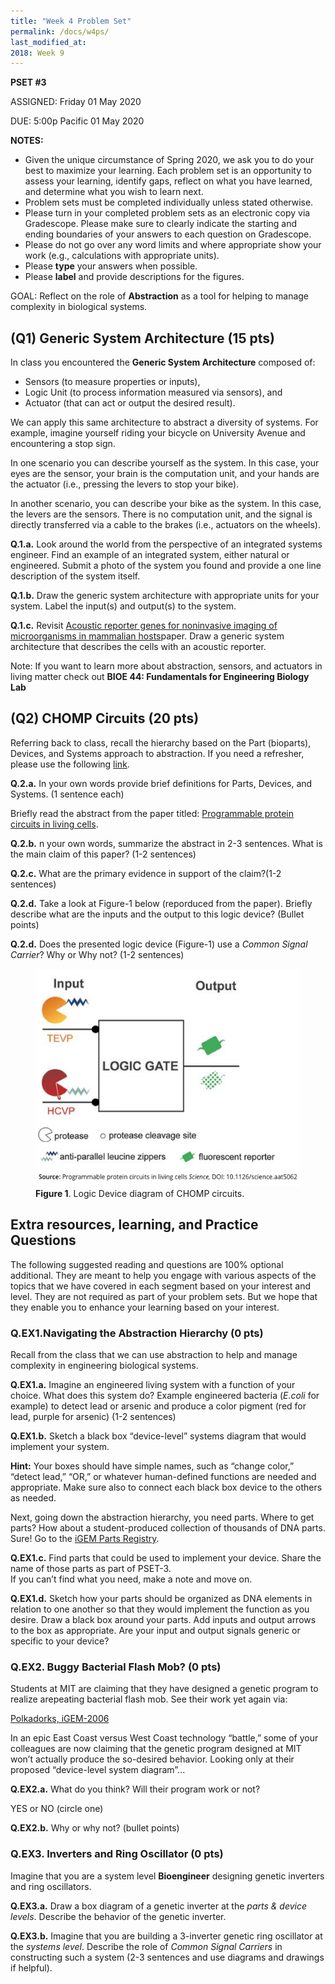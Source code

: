 ```yaml
---
title: "Week 4 Problem Set"
permalink: /docs/w4ps/
last_modified_at: 
2018: Week 9
---
```


**PSET #3**

ASSIGNED: Friday 01 May 2020

DUE: 5:00p Pacific 01 May 2020

**NOTES:**

- Given the unique circumstance of Spring 2020, we ask you to do your best to maximize your learning. Each problem set is an opportunity to assess your learning, identify gaps, reflect on what you have learned, and determine what you wish to learn next.
- Problem sets must be completed individually unless stated otherwise.
- Please turn in your completed problem sets as an electronic copy via Gradescope. Please make sure to clearly indicate the starting and ending boundaries of your answers to each question on Gradescope.
- Please do not go over any word limits and where appropriate show your work (e.g., calculations with appropriate units).
- Please **type** your answers when possible.  
-  Please **label** and provide descriptions for the figures. 


GOAL: Reflect on the role of **Abstraction** as a tool for helping to manage complexity in biological systems.  

## (Q1) Generic System Architecture (15 pts)

In class you encountered the **Generic System Architecture** composed of: 

  - Sensors (to measure properties or inputs), 
  - Logic Unit (to process information measured via sensors), and 
  - Actuator (that can act or output the desired result). 

We can apply this same architecture to abstract a diversity of systems.
For example, imagine yourself riding your bicycle on University Avenue and encountering a stop sign. 

In one scenario you can describe yourself as the system.  In this case, your eyes are the sensor, your brain is the computation unit, and your hands are the actuator (i.e., pressing the levers to stop your bike).  

In another scenario, you can describe your bike as the system.  In this case, the levers are the sensors. There is no computation unit, and the signal is directly transferred via a cable to the brakes (i.e., actuators on the wheels).  

**Q.1.a.** Look around the world from the perspective of an integrated systems engineer. Find an example of an integrated system, either natural or engineered. Submit a photo of the system you found and provide a one line description of the system itself. 

**Q.1.b.** Draw the generic system architecture with appropriate units for your system. Label the input(s) and output(s) to the system. 

**Q.1.c.** Revisit [Acoustic reporter genes for noninvasive imaging of microorganisms in mammalian hosts](https://www.nature.com/articles/nature25021)paper.  Draw a generic system architecture that describes the cells with an acoustic reporter.

Note: If you want to learn more  about abstraction, sensors, and actuators in living matter check out **BIOE 44: Fundamentals for Engineering Biology Lab** 

## (Q2) CHOMP Circuits (20 pts)

Referring back to class, recall the hierarchy based on the Part (bioparts), Devices, and Systems approach to abstraction. 
If you need a refresher, please use the following [link](https://parts.igem.org/Abstraction_Hierarchy).

**Q.2.a.**  In your own words provide brief definitions for Parts, Devices, and Systems. (1 sentence each)

Briefly read the abstract from the paper titled: [Programmable protein circuits in living cells](https://science.sciencemag.org/content/361/6408/1252.long). 

**Q.2.b.** n your own words, summarize the abstract in 2-3 sentences. What is the main claim of this paper? (1-2 sentences)

**Q.2.c.** What are the primary evidence in support of the claim?(1-2 sentences)

**Q.2.d.** Take a look at Figure-1 below  (reporduced from the paper). Briefly describe what are the inputs and the output to this logic device? (Bullet points)

**Q.2.d.** Does the presented logic device (Figure-1) use a *Common Signal Carrier*? Why or Why not? (1-2 sentences)

<figure>
<a href="/assets/images/Pset3-LogicGate .png"><img src="/assets/images/Pset3-LogicGate .png"></a>
<figcaption><b>Figure 1</b>. Logic Device diagram of CHOMP circuits.</figcaption>
</figure>







## Extra resources, learning, and Practice Questions

The following suggested reading and questions are 100% optional additional. They are meant to help you engage with various aspects of the topics that we have covered in each segment based on your interest and level. They are not required as part of your problem sets. But we hope that they enable you to enhance your learning based on your interest.

### Q.EX1.Navigating the Abstraction Hierarchy (0 pts)

Recall from the class that we can use abstraction to help and manage complexity in engineering biological systems. 

**Q.EX1.a.**  Imagine an engineered living system with a function of your choice.  What does this system do?
 Example engineered bacteria (*E.coli* for example) to detect lead or arsenic and produce a color pigment (red for lead, purple for arsenic) (1-2 sentences)

**Q.EX1.b.**  Sketch a black box “device-level” systems diagram that would implement your system.  

**Hint:** Your boxes should have simple names, such as “change color,” “detect lead,” “OR,” or whatever human-defined functions are needed and appropriate.  Make sure also to connect each black box device to the others as needed.    

Next, going down the abstraction hierarchy, you need parts.  Where to get parts?  How about a student-produced collection of thousands of DNA parts.  Sure! Go to the [iGEM Parts Registry](http://parts.igem.org/Catalog).  

**Q.EX1.c.** Find parts that could be used to implement your device.  Share the name of those parts as part of PSET-3.  
If you can’t find what you need, make a note and move on.

**Q.EX1.d.**   Sketch how your parts should be organized as DNA elements in relation to one another so that they would implement the function as you desire.  Draw a black box around your parts.  Add inputs and output arrows to the box as appropriate. Are your input and output signals generic or specific to your device?




### Q.EX2.  Buggy Bacterial Flash Mob? (0 pts)
 
 Students at MIT are claiming that they have designed a genetic program to realize 
 arepeating bacterial flash mob.  See their work yet again via:
 
[Polkadorks, iGEM-2006](https://2006.igem.org/wiki/index.php/IAP2004:Polkadorks)
 
In an epic East Coast versus West Coast technology “battle,” some of your colleagues
are now claiming that the genetic program designed at MIT won’t actually produce the
so-desired behavior.  Looking only at their proposed “device-level system diagram”...

**Q.EX2.a.** What do you think?  Will their program work or not?   

YES or NO (circle one)

**Q.EX2.b.**  Why or why not? (bullet points) 

### Q.EX3. Inverters and Ring Oscillator (0 pts)

Imagine that you are a system level **Bioengineer** designing genetic inverters and ring oscillators.

**Q.EX3.a.** Draw a box diagram of a genetic inverter at the *parts & device levels*. Describe the behavior of the genetic inverter. 

**Q.EX3.b.** Imagine that you are building a 3-inverter genetic ring oscillator at the *systems level*. Describe the role of *Common Signal Carriers* in constructing such a system (2-3 sentences and use diagrams and drawings if helpful).  





